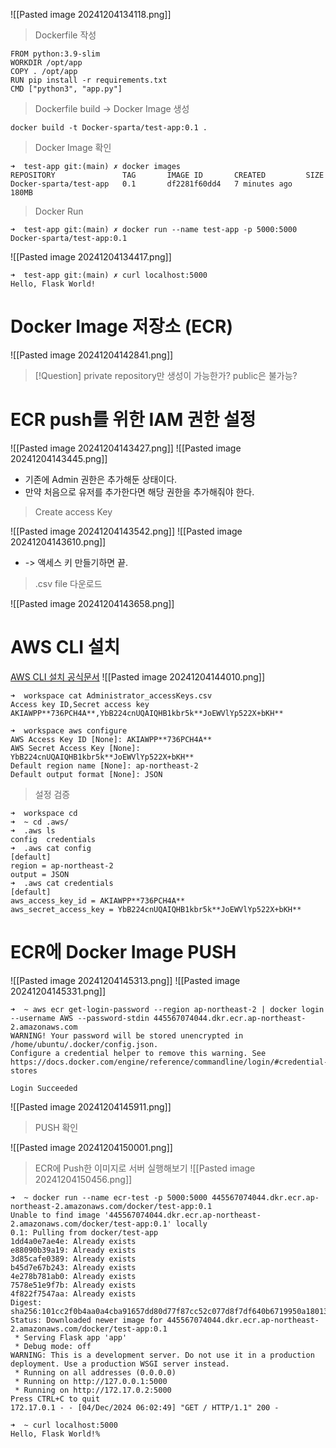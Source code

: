![[Pasted image 20241204134118.png]]

>Dockerfile 작성

```ssh
FROM python:3.9-slim
WORKDIR /opt/app
COPY . /opt/app
RUN pip install -r requirements.txt
CMD ["python3", "app.py"]
```

>Dockerfile build -> Docker Image 생성

```ssh
docker build -t Docker-sparta/test-app:0.1 .
```

>Docker Image 확인

```ssh
➜  test-app git:(main) ✗ docker images
REPOSITORY               TAG       IMAGE ID       CREATED         SIZE
Docker-sparta/test-app   0.1       df2281f60dd4   7 minutes ago   180MB
```

>Docker Run

```ssh
➜  test-app git:(main) ✗ docker run --name test-app -p 5000:5000 Docker-sparta/test-app:0.1 
```
![[Pasted image 20241204134417.png]]

```ssh
➜  test-app git:(main) ✗ curl localhost:5000
Hello, Flask World!       
```

# Docker Image 저장소 (ECR)
![[Pasted image 20241204142841.png]]

>[!Question] private repository만 생성이 가능한가? public은 불가능?

# ECR push를 위한 IAM 권한 설정
![[Pasted image 20241204143427.png]]
![[Pasted image 20241204143445.png]]
- 기존에 Admin 권한은 추가해둔 상태이다.
- 만약 처음으로 유저를 추가한다면 해당 권한을 추가해줘야 한다.


> Create access Key

![[Pasted image 20241204143542.png]]
![[Pasted image 20241204143610.png]]
- -> 액세스 키 만들기하면 끝.

> .csv file 다운로드

![[Pasted image 20241204143658.png]]


# AWS CLI 설치
[AWS CLI 설치 공식문서](https://docs.aws.amazon.com/ko_kr/cli/latest/userguide/getting-started-install.html#:~:text=Command%20line%20%2D-,Linux,-ARM)
![[Pasted image 20241204144010.png]]

```ssh
➜  workspace cat Administrator_accessKeys.csv 
Access key ID,Secret access key
AKIAWPP**736PCH4A**,YbB224cnUQAIQHB1kbr5k**JoEWVlYp522X+bKH**
```

```ssh
➜  workspace aws configure
AWS Access Key ID [None]: AKIAWPP**736PCH4A**
AWS Secret Access Key [None]: YbB224cnUQAIQHB1kbr5k**JoEWVlYp522X+bKH**
Default region name [None]: ap-northeast-2
Default output format [None]: JSON
```

> 설정 검증

```ssh
➜  workspace cd                              
➜  ~ cd .aws/    
➜  .aws ls
config  credentials
➜  .aws cat config                      
[default]
region = ap-northeast-2
output = JSON
➜  .aws cat credentials 
[default]
aws_access_key_id = AKIAWPP**736PCH4A**
aws_secret_access_key = YbB224cnUQAIQHB1kbr5k**JoEWVlYp522X+bKH**
```

# ECR에 Docker Image PUSH
![[Pasted image 20241204145313.png]]
![[Pasted image 20241204145331.png]]

```ssh
➜  ~ aws ecr get-login-password --region ap-northeast-2 | docker login --username AWS --password-stdin 445567074044.dkr.ecr.ap-northeast-2.amazonaws.com
WARNING! Your password will be stored unencrypted in /home/ubuntu/.docker/config.json.
Configure a credential helper to remove this warning. See
https://docs.docker.com/engine/reference/commandline/login/#credential-stores

Login Succeeded
```

![[Pasted image 20241204145911.png]]

> PUSH 확인

![[Pasted image 20241204150001.png]]


> ECR에 Push한 이미지로 서버 실행해보기
![[Pasted image 20241204150456.png]]

```ssh
➜  ~ docker run --name ecr-test -p 5000:5000 445567074044.dkr.ecr.ap-northeast-2.amazonaws.com/docker/test-app:0.1
Unable to find image '445567074044.dkr.ecr.ap-northeast-2.amazonaws.com/docker/test-app:0.1' locally
0.1: Pulling from docker/test-app
1dd4a0e7ae4e: Already exists 
e88090b39a19: Already exists 
3d85cafe0389: Already exists 
b45d7e67b243: Already exists 
4e278b781ab0: Already exists 
7578e51e9f7b: Already exists 
4f822f7547aa: Already exists 
Digest: sha256:101cc2f0b4aa0a4cba91657dd80d77f87cc52c077d8f7df640b6719950a18013
Status: Downloaded newer image for 445567074044.dkr.ecr.ap-northeast-2.amazonaws.com/docker/test-app:0.1
 * Serving Flask app 'app'
 * Debug mode: off
WARNING: This is a development server. Do not use it in a production deployment. Use a production WSGI server instead.
 * Running on all addresses (0.0.0.0)
 * Running on http://127.0.0.1:5000
 * Running on http://172.17.0.2:5000
Press CTRL+C to quit
172.17.0.1 - - [04/Dec/2024 06:02:49] "GET / HTTP/1.1" 200 -
```

```ssh
➜  ~ curl localhost:5000                                                               
Hello, Flask World!%     
```
